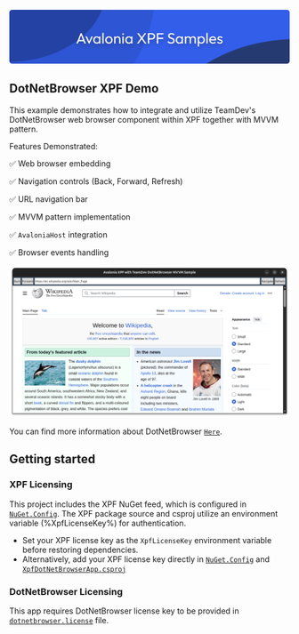 ![banner](/assets/banner.png)

## DotNetBrowser XPF Demo
This example demonstrates how to integrate and utilize TeamDev's DotNetBrowser web browser component within XPF together 
with MVVM pattern.

Features Demonstrated:

✅ Web browser embedding

✅ Navigation controls (Back, Forward, Refresh)

✅ URL navigation bar

✅ MVVM pattern implementation

✅ `AvaloniaHost` integration

✅ Browser events handling

![DotNetBrowser Screenshot](/assets/dotnetbrowser-app.png)

You can find more information about DotNetBrowser [`Here`](https://www.teamdev.com/dotnetbrowser).

## Getting started

### XPF Licensing
This project includes the XPF NuGet feed, which is configured in [`NuGet.Config`](../../NuGet.config). The XPF package source and csproj utilize an environment variable (%XpfLicenseKey%) for authentication.
- Set your XPF license key as the `XpfLicenseKey` environment variable before restoring dependencies.
- Alternatively, add your XPF license key directly in [`NuGet.Config`](../../NuGet.config) and [`XpfDotNetBrowserApp.csproj`](./XpfDotNetBrowserApp.csproj)

### DotNetBrowser Licensing
This app requires DotNetBrowser license key to be provided in [`dotnetbrowser.license`](./dotnetbrowser.license) file.